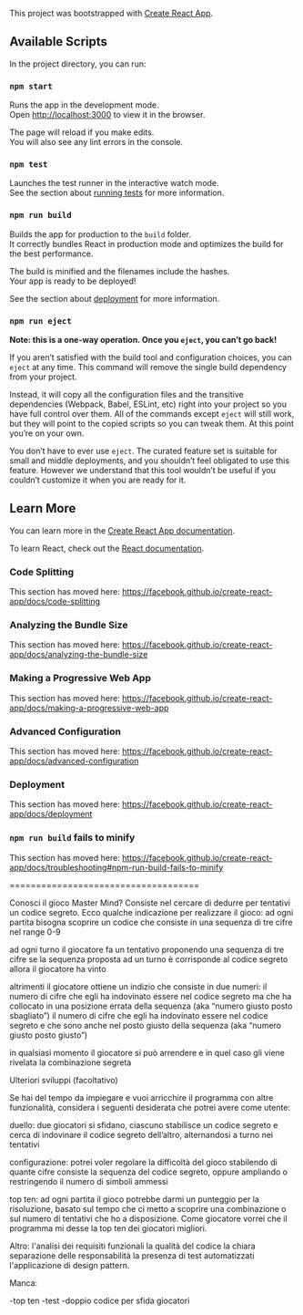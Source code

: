 This project was bootstrapped with [Create React App](https://github.com/facebook/create-react-app).

## Available Scripts

In the project directory, you can run:

### `npm start`

Runs the app in the development mode.<br>
Open [http://localhost:3000](http://localhost:3000) to view it in the browser.

The page will reload if you make edits.<br>
You will also see any lint errors in the console.

### `npm test`

Launches the test runner in the interactive watch mode.<br>
See the section about [running tests](https://facebook.github.io/create-react-app/docs/running-tests) for more information.

### `npm run build`

Builds the app for production to the `build` folder.<br>
It correctly bundles React in production mode and optimizes the build for the best performance.

The build is minified and the filenames include the hashes.<br>
Your app is ready to be deployed!

See the section about [deployment](https://facebook.github.io/create-react-app/docs/deployment) for more information.

### `npm run eject`

**Note: this is a one-way operation. Once you `eject`, you can’t go back!**

If you aren’t satisfied with the build tool and configuration choices, you can `eject` at any time. This command will remove the single build dependency from your project.

Instead, it will copy all the configuration files and the transitive dependencies (Webpack, Babel, ESLint, etc) right into your project so you have full control over them. All of the commands except `eject` will still work, but they will point to the copied scripts so you can tweak them. At this point you’re on your own.

You don’t have to ever use `eject`. The curated feature set is suitable for small and middle deployments, and you shouldn’t feel obligated to use this feature. However we understand that this tool wouldn’t be useful if you couldn’t customize it when you are ready for it.

## Learn More

You can learn more in the [Create React App documentation](https://facebook.github.io/create-react-app/docs/getting-started).

To learn React, check out the [React documentation](https://reactjs.org/).

### Code Splitting

This section has moved here: https://facebook.github.io/create-react-app/docs/code-splitting

### Analyzing the Bundle Size

This section has moved here: https://facebook.github.io/create-react-app/docs/analyzing-the-bundle-size

### Making a Progressive Web App

This section has moved here: https://facebook.github.io/create-react-app/docs/making-a-progressive-web-app

### Advanced Configuration

This section has moved here: https://facebook.github.io/create-react-app/docs/advanced-configuration

### Deployment

This section has moved here: https://facebook.github.io/create-react-app/docs/deployment

### `npm run build` fails to minify

This section has moved here: https://facebook.github.io/create-react-app/docs/troubleshooting#npm-run-build-fails-to-minify

====================================

Conosci il gioco Master Mind?
Consiste nel cercare di dedurre per tentativi un codice segreto.
Ecco qualche indicazione per realizzare il gioco:
ad ogni partita bisogna scoprire un codice che consiste in una sequenza di tre cifre nel range 0-9

ad ogni turno il giocatore fa un tentativo proponendo una sequenza di tre cifre
se la sequenza proposta ad un turno è corrisponde al codice segreto allora il giocatore ha vinto

altrimenti il giocatore ottiene un indizio che consiste in due numeri:
il numero di cifre che egli ha indovinato essere nel codice segreto ma che ha collocato in una posizione errata della sequenza (aka “numero giusto posto sbagliato”)
il numero di cifre che egli ha indovinato essere nel codice segreto e che sono anche nel posto giusto della sequenza (aka “numero giusto posto giusto”)

in qualsiasi momento il giocatore si può arrendere e in quel caso gli viene rivelata la combinazione segreta

Ulteriori sviluppi (facoltativo)

Se hai del tempo da impiegare e vuoi arricchire il programma con altre funzionalità, considera i seguenti desiderata che potrei avere come utente:

duello: due giocatori si sfidano, ciascuno stabilisce un codice segreto e cerca di indovinare il codice segreto dell’altro, alternandosi a turno nei tentativi

configurazione: potrei voler regolare la difficoltà del gioco stabilendo di quante cifre consiste la sequenza del codice segreto, oppure ampliando o restringendo il numero di simboli ammessi

top ten: ad ogni partita il gioco potrebbe darmi un punteggio per la risoluzione, basato sul tempo che ci metto a scoprire una combinazione o sul numero di tentativi che ho a disposizione. Come giocatore vorrei che il programma mi desse la top ten dei giocatori migliori.

Altro:
l'analisi dei requisiti funzionali
la qualità del codice
la chiara separazione delle responsabilità
la presenza di test automatizzati
l'applicazione di design pattern.

Manca:

-top ten
-test
-doppio codice per sfida giocatori
